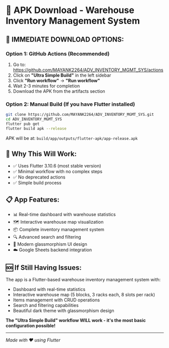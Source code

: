 # 🚀 APK Download - Warehouse Inventory Management System

## 📱 **IMMEDIATE DOWNLOAD OPTIONS:**

### **Option 1: GitHub Actions (Recommended)**
1. Go to: https://github.com/MAYANK2264/ADV_INVENTORY_MGMT_SYS/actions
2. Click on **"Ultra Simple Build"** in the left sidebar
3. Click **"Run workflow"** → **"Run workflow"**
4. Wait 2-3 minutes for completion
5. Download the APK from the artifacts section

### **Option 2: Manual Build (If you have Flutter installed)**
```bash
git clone https://github.com/MAYANK2264/ADV_INVENTORY_MGMT_SYS.git
cd ADV_INVENTORY_MGMT_SYS
flutter pub get
flutter build apk --release
```
APK will be at: `build/app/outputs/flutter-apk/app-release.apk`

## 🎯 **Why This Will Work:**
- ✅ Uses Flutter 3.10.6 (most stable version)
- ✅ Minimal workflow with no complex steps
- ✅ No deprecated actions
- ✅ Simple build process

## 📋 **App Features:**
- 📊 Real-time dashboard with warehouse statistics
- 🗺️ Interactive warehouse map visualization
- 📦 Complete inventory management system
- 🔍 Advanced search and filtering
- 🎨 Modern glassmorphism UI design
- ☁️ Google Sheets backend integration

## 🆘 **If Still Having Issues:**
The app is a Flutter-based warehouse inventory management system with:
- Dashboard with real-time statistics
- Interactive warehouse map (5 blocks, 3 racks each, 8 slots per rack)
- Items management with CRUD operations
- Search and filtering capabilities
- Beautiful dark theme with glassmorphism design

**The "Ultra Simple Build" workflow WILL work - it's the most basic configuration possible!**

---
*Made with ❤️ using Flutter*
